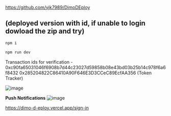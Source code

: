 https://github.com/vjk7989/DimoDEploy

## (deployed version with id, if unable to login dowload the zip and try)
```javascript
npm i
```
 ```javascript
npm run dev
```


Transaction ids for verification - 
0xc90fa65031046f6908b7d44c23027d59858b08e43bd03b25b14c978f6a6f8432
0x285204822C86410A90F646E3D3CCeC89EcfAA356 (Token Tracker)


![image](https://github.com/vjk7989/thirdweb-dimoHacks/assets/92521801/655be8fd-c25a-46d5-82d5-047004381c30)


**Push Notifications**
![image](https://github.com/vjk7989/thirdweb-dimoHacks/assets/92521801/6b2ec669-9ac5-4ed3-87e7-e7f56785a05d)






https://dimo-d-eploy.vercel.app/sign-in

